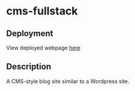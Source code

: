 # cms-fullstack

## Deployment
View deployed webpage [here](https://cms-fullstack.onrender.com)

## Description
A CMS-style blog site similar to a Wordpress site.